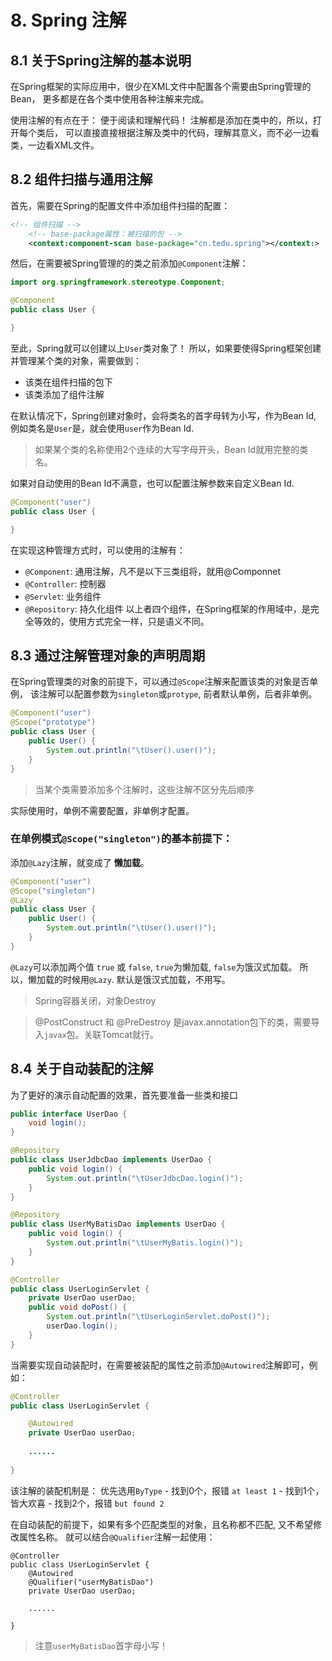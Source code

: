 # 8. Spring 注解
## 8.1 关于Spring注解的基本说明
在Spring框架的实际应用中，很少在XML文件中配置各个需要由Spring管理的Bean，
更多都是在各个类中使用各种注解来完成。

使用注解的有点在于： 便于阅读和理解代码！ 注解都是添加在类中的，所以，打开每个类后，
可以直接直接根据注解及类中的代码，理解其意义，而不必一边看类，一边看XML文件。


## 8.2 组件扫描与通用注解
首先，需要在Spring的配置文件中添加组件扫描的配置：
``` xml
<!-- 组件扫描 -->
    <!-- base-package属性：被扫描的包 -->
    <context:component-scan base-package="cn.tedu.spring"></context:>
```

然后，在需要被Spring管理的的类之前添加`@Component`注解：
``` java
import org.springframework.stereotype.Component;

@Component
public class User {

}
```

至此，Spring就可以创建以上`User`类对象了！
所以，如果要使得Spring框架创建并管理某个类的对象，需要做到：
- 该类在组件扫描的包下
- 该类添加了组件注解

在默认情况下，Spring创建对象时，会将类名的首字母转为小写，作为Bean Id,
例如类名是`User`是，就会使用`user`作为Bean Id.

>如果某个类的名称使用2个连续的大写字母开头，Bean Id就用完整的类名。

如果对自动使用的Bean Id不满意，也可以配置注解参数来自定义Bean Id.
``` java
@Component("user")
public class User {

}
```
在实现这种管理方式时，可以使用的注解有：
- `@Component`: 通用注解，凡不是以下三类组将，就用@Componnet
- `@Controller`: 控制器
- `@Servlet`: 业务组件
- `@Repository`: 持久化组件
以上者四个组件，在Spring框架的作用域中，是完全等效的，使用方式完全一样，只是语义不同。



## 8.3 通过注解管理对象的声明周期
在Spring管理类的对象的前提下，可以通过`@Scope`注解来配置该类的对象是否单例，
该注解可以配置参数为`singleton`或`protype`, 前者默认单例，后者非单例。
``` java
@Component("user")
@Scope("prototype")
public class User {
    public User() {
        System.out.println("\tUser().user()");
    }
}
```

>当某个类需要添加多个注解时，这些注解不区分先后顺序

实际使用时，单例不需要配置，非单例才配置。


### 在单例模式`@Scope("singleton")`的基本前提下：

添加`@Lazy`注解，就变成了 **懒加载**。
``` java
@Component("user")
@Scope("singleton")
@Lazy
public class User {
    public User() {
        System.out.println("\tUser().user()");
    }
}
```
`@Lazy`可以添加两个值 `true` 或 `false`, `true`为懒加载, `false`为饿汉式加载。
所以，懒加载的时候用`@Lazy`. 默认是饿汉式加载，不用写。




>Spring容器关闭，对象Destroy

>@PostConstruct 和 @PreDestroy 是javax.annotation包下的类，需要导入`javax`包。关联Tomcat就行。

## 8.4 关于自动装配的注解
为了更好的演示自动配置的效果，首先要准备一些类和接口
``` java
public interface UserDao {
    void login();
}
```

``` java
@Repository
public class UserJdbcDao implements UserDao {
    public void login() {
        System.out.println("\tUserJdbcDao.login()");
    }
}
```

``` java
@Repository
public class UserMyBatisDao implements UserDao {
    public void login() {
        System.out.println("\tUserMyBatis.login()");
    }
}
```
``` java
@Controller
public class UserLoginServlet {
    private UserDao userDao;
    public void doPost() {
        System.out.println("\tUserLoginServlet.doPost()");
        userDao.login();
    }
}
```

当需要实现自动装配时，在需要被装配的属性之前添加`@Autowired`注解即可，例如：

``` java
@Controller
public class UserLoginServlet {

    @Autowired
    private UserDao userDao;
    
    ......
    
}
```
该注解的装配机制是：
优先选用`ByType`
    - 找到0个，报错 `at least 1`
    - 找到1个，皆大欢喜
    - 找到2个，报错 `but found 2`

在自动装配的前提下，如果有多个匹配类型的对象，且名称都不匹配, 又不希望修改属性名称。
就可以结合`@Qualifier`注解一起使用：
```
@Controller
public class UserLoginServlet {
    @Autowired
    @Qualifier("userMyBatisDao")
    private UserDao userDao;
    
    ......
    
}
```
>注意`userMyBatisDao`首字母小写！










